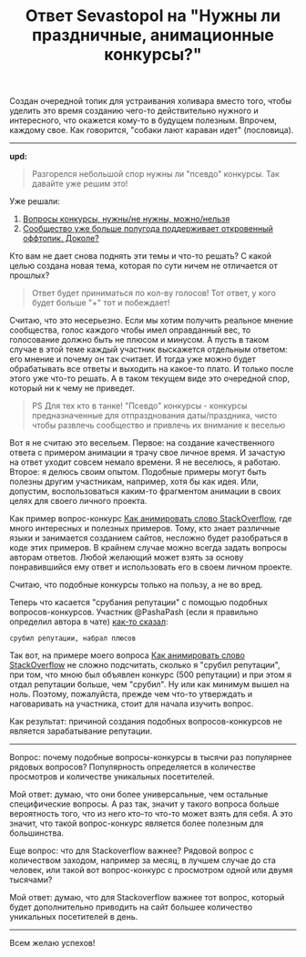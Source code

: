 ﻿---
title: "Ответ Sevastopol на \"Нужны ли праздничные, анимационные конкурсы?\""
se.owner.user_id: 377637
se.owner.display_name: "Sevastopol&#39;"
se.owner.link: "https://ru.meta.stackoverflow.com/users/377637/sevastopol"
se.answer_id: 11272
se.question_id: 11271
se.post_type: answer
se.is_accepted: False
---
<p>Создан очередной топик для устраивания холивара вместо того, чтобы уделить это время созданию чего-то действительно нужного и интересного, что окажется кому-то в будущем полезным. Впрочем, каждому свое. Как говорится, &quot;собаки лают караван идет&quot; (пословица).</p>
<hr />
<p><strong>upd:</strong></p>
<blockquote>
<p>Разгорелся небольшой спор нужны ли &quot;псевдо&quot; конкурсы. Так давайте уже
решим это!</p>
</blockquote>
<p>Уже решали:</p>
<ol>
<li><a href="https://ru.meta.stackoverflow.com/q/11097/377637">Вопросы конкурсы, нужны/не нужны, можно/нельзя</a></li>
<li><a href="https://ru.meta.stackoverflow.com/q/10370/377637">Сообщество уже больше полугода поддерживает откровенный оффтопик. Доколе?</a></li>
</ol>
<p>Кто вам не дает снова поднять эти темы и что-то решать? С какой целью создана новая тема, которая по сути ничем не отличается от прошлых?</p>
<blockquote>
<p>Ответ будет приниматься по кол-ву голосов! Тот ответ, у кого будет
больше &quot;+&quot; тот и побеждает!</p>
</blockquote>
<p>Считаю, что это несерьезно. Если мы хотим получить реальное мнение сообщества, голос каждого чтобы имел оправданный вес, то голосование должно быть не плюсом и минусом. А пусть в таком случае в этой теме каждый участник выскажется отдельным ответом: его мнение и почему он так считает. И тогда уже можно будет обрабатывать все ответы и выходить на какое-то плато. И только после этого уже что-то решать. А в таком текущем виде это очередной спор, который ни к чему не приведет.</p>
<blockquote>
<p>PS Для тех кто в танке! &quot;Псевдо&quot; конкурсы - конкурсы предназначенные
для отпразднования даты/праздника, чисто чтобы развлечь сообщество и
привлечь их внимание к веселью</p>
</blockquote>
<p>Вот я не считаю это весельем. Первое: на создание качественного ответа с примером анимации я трачу свое личное время. И зачастую на ответ уходит совсем немало времени. Я не веселюсь, я работаю. Второе: я делюсь своим опытом. Подобные примеры могут быть полезны другим участникам, например, хотя бы как идея. Или, допустим, воспользоваться каким-то фрагментом анимации в своих целях для своего личного проекта.</p>
<p>Как пример вопрос-конкурс <a href="https://ru.stackoverflow.com/q/1105132/377637">Как анимировать слово StackOverflow</a>, где много интересных и полезных примеров. Тому, кто знает различные языки и занимается созданием сайтов, несложно будет разобраться в коде этих примеров. В крайнем случае можно всегда задать вопросы авторам ответов. Любой желающий может взять за основу понравившийся ему ответ и использовать его в своем личном проекте.</p>
<p>Считаю, что подобные конкурсы только на пользу, а не во вред.</p>
<p>Теперь что касается &quot;срубания репутации&quot; с помощью подобных вопросов-конкурсов. Участник @PashaPash (если я правильно определил автора в чате) <a href="https://chat.stackexchange.com/transcript/message/56692693#56692693">как-то сказал</a>:</p>
<pre><code>срубил репутации, набрал плюсов
</code></pre>
<p>Так вот, на примере моего вопроса <a href="https://ru.stackoverflow.com/q/1105132/377637">Как анимировать слово StackOverflow</a> не сложно подсчитать, сколько я &quot;срубил репутации&quot;, при том, что мною был объявлен конкурс (500 репутации) и при этом я отдал репутации больше, чем &quot;срубил&quot;. Ну или как минимум вышел на ноль. Поэтому, пожалуйста, прежде чем что-то утверждать и наговаривать на участника, стоит для начала изучить вопрос.</p>
<p>Как результат: причиной создания подобных вопросов-конкурсов не является зарабатывание репутации.</p>
<hr />
<p>Вопрос: почему подобные вопросы-конкурсы в тысячи раз популярнее рядовых вопросов? Популярность определяется в количестве просмотров и количестве уникальных посетителей.</p>
<p>Мой ответ: думаю, что они более универсальные, чем остальные специфические вопросы. А раз так, значит у такого вопроса больше вероятность того, что из него кто-то что-то может взять для себя. А это значит, что такой вопрос-конкурс является более полезным для большинства.</p>
<p>Еще вопрос: что для Stackoverflow важнее? Рядовой вопрос с количеством заходом, например за месяц, в лучшем случае до ста человек, или такой вот вопрос-конкурс с просмотром одной или двумя тысячами?</p>
<p>Мой ответ: думаю, что для Stackoverflow важнее тот вопрос, который будет дополнительно приводить на сайт большее количество уникальных посетителей в день.</p>
<hr />
<p>Всем желаю успехов!</p>
